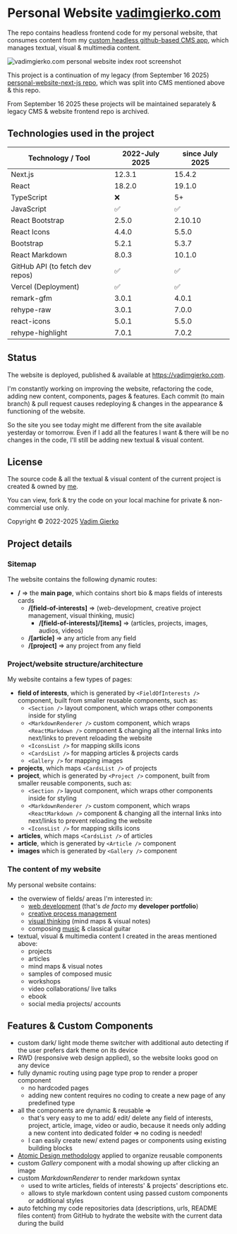 # Personal Website [vadimgierko.com](https://vadimgierko.com)

The repo contains headless frontend code for my personal website, that consumes content from my [custom headless github-based CMS app](https://github.com/vadimgierko/headless-cms-next-js), which manages textual, visual & multimedia content.

![vadimgierko.com personal website index root screenshot](https://cms.vadimgierko.com/img/web-development/projects/vadimgierko-com-personal-website-next-js-screen-vadim-gierko.png)

This project is a continuation of my legacy (from September 16 2025) [personal-website-next-js repo](https://github.com/vadimgierko/personal-website-next-js), which was split into CMS mentioned above & this repo.

From September 16 2025 these projects will be maintained separately & legacy CMS & website frontend repo is archived.

## Technologies used in the project

| Technology / Tool         | 2022-July 2025      | since July 2025 |
|---------------------------|---------------------|-----------------|
| Next.js                   | 12.3.1              | 15.4.2  |
| React                     | 18.2.0              | 19.1.0  |
| TypeScript                | ❌                  | 5+     |
| JavaScript                | ✅                  | ✅      |
| React Bootstrap           | 2.5.0               | 2.10.10 |
| React Icons               | 4.4.0               | 5.5.0   |
| Bootstrap                 | 5.2.1               | 5.3.7   |
| React Markdown            | 8.0.3               | 10.1.0  |
| GitHub API (to fetch dev repos) | ✅           | ✅      |
| Vercel (Deployment)       | ✅                 | ✅      |
| remark-gfm                | 3.0.1               | 4.0.1   |
| rehype-raw                | 3.0.1               | 7.0.0   |
| react-icons               | 5.0.1               | 5.5.0   |
| rehype-highlight          | 7.0.1               | 7.0.2   |

## Status

The website is deployed, published & available at https://vadimgierko.com.

I'm constantly working on improving the website, refactoring the code, adding new content, components, pages & features. Each commit (to main branch) & pull request causes redeploying & changes in the appearance & functioning of the website.

So the site you see today might me different from the site available yesterday or tomorrow. Even if I add all the features I want & there will be no changes in the code, I'll still be adding new textual & visual content.

## License

The source code & all the textual & visual content of the current project is created & owned by [me](https://github.com/vadimgierko).

You can view, fork & try the code on your local machine for private & non-commercial use only.

Copyright &copy; 2022-2025 [Vadim Gierko](https://github.com/vadimgierko)

## Project details

### Sitemap

The website contains the following dynamic routes:

- **/** => the **main page**, which contains short bio & maps fields of interests cards
  - **/[field-of-interests]** => (web-development, creative project management, visual thinking, music)
    - **/[field-of-interests]/[items]** => (articles, projects, images, audios, videos)
  - **/[article]** => any article from any field
  - **/[project]** => any project from any field

### Project/website structure/architecture

My website contains a few types of pages:

- **field of interests**, which is generated by `<FieldOfInterests />` component, built from smaller reusable components, such as:
  - `<Section />` layout component, which wraps other components inside for styling
  - `<MarkdownRenderer />` custom component, which wraps `<ReactMarkdown />` component & changing all the internal links into next/links to prevent reloading the website
  - `<IconsList />` for mapping skills icons
  - `<CardsList />` for mapping articles & projects cards
  - `<Gallery />` for mapping images
- **projects**, which maps `<CardsList />` of projects
- **project**, which is generated by `<Project />` component, built from smaller reusable components, such as:
  - `<Section />` layout component, which wraps other components inside for styling
  - `<MarkdownRenderer />` custom component, which wraps `<ReactMarkdown />` component & changing all the internal links into next/links to prevent reloading the website
  - `<IconsList />` for mapping skills icons
- **articles**, which maps `<CardsList />` of articles
- **article**, which is generated by `<Article />` component
- **images** which is generated by `<Gallery />` component

### The content of my website

My personal website contains:

- the overwiew of fields/ areas I'm interested in:
  - [web development](https://vadimgierko.com/web-development) (that's _de facto_ my **developer portfolio**)
  - [creative process management](https://vadimgierko.com/creative-process-management)
  - [visual thinking](https://vadimgierko.com/visual-thinking) (mind maps & visual notes)
  - composing [music](https://vadimgierko.com/music) & classical guitar
- textual, visual & multimedia content I created in the areas mentioned above:
  - projects
  - articles
  - mind maps & visual notes
  - samples of composed music
  - workshops
  - video collaborations/ live talks
  - ebook
  - social media projects/ accounts

## Features & Custom Components

- custom dark/ light mode theme switcher with additional auto detecting if the user prefers dark theme on its device
- RWD (responsive web design applied), so the website looks good on any device
- fully dynamic routing using page type prop to render a proper component
  - no hardcoded pages
  - adding new content requires no coding to create a new page of any predefined type
- all the components are dynamic & reusable =>
  - that's very easy to me to add/ edit/ delete any field of interests, project, article, image, video or audio, because it needs only adding a new content into dedicated folder => no coding is needed!
  - I can easily create new/ extend pages or components using existing building blocks
- [Atomic Design methodology](https://atomicdesign.bradfrost.com/table-of-contents/) applied to organize reusable components
- custom _Gallery_ component with a modal showing up after clicking an image
- custom _MarkdownRenderer_ to render markdown syntax
  - used to write articles, fields of interests' & projects' descriptions etc.
  - allows to style markdown content using passed custom components or additional styles
- auto fetching my code repositories data (descriptions, urls, README files content) from GitHub to hydrate the website with the current data during the build